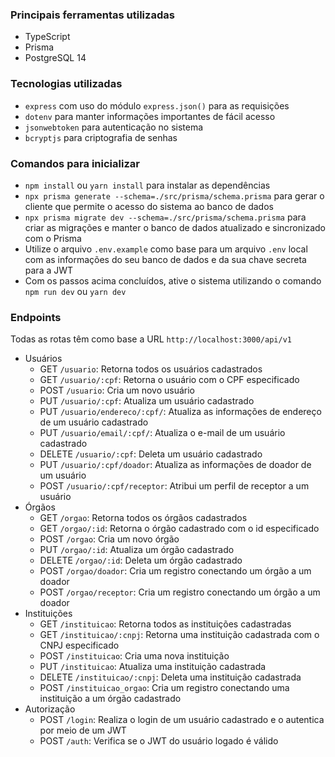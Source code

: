 ### Principais ferramentas utilizadas
 - TypeScript
 - Prisma
 - PostgreSQL 14

### Tecnologias utilizadas
 - ```express``` com uso do módulo ```express.json()``` para as requisições 
 - ```dotenv``` para manter informações importantes de fácil acesso
 - ```jsonwebtoken``` para autenticação no sistema
 - ```bcryptjs``` para criptografia de senhas

### Comandos para inicializar
 - ```npm install``` ou ```yarn install``` para instalar as dependências
 - ```npx prisma generate --schema=./src/prisma/schema.prisma``` para gerar o cliente que permite o acesso do sistema ao banco de dados
 - ```npx prisma migrate dev --schema=./src/prisma/schema.prisma``` para criar as migrações e manter o banco de dados atualizado e sincronizado com o Prisma
 - Utilize o arquivo ```.env.example``` como base para um arquivo ```.env``` local com as informações do seu banco de dados e da sua chave secreta para a JWT
 - Com os passos acima concluídos, ative o sistema utilizando o comando ```npm run dev``` ou ```yarn dev```

### Endpoints
Todas as rotas têm como base a URL ```http://localhost:3000/api/v1```
- Usuários
    - GET ```/usuario```: Retorna todos os usuários cadastrados
    - GET ```/usuario/:cpf```: Retorna o usuário com o CPF especificado
    - POST ```/usuario```: Cria um novo usuário
    - PUT ```/usuario/:cpf```: Atualiza um usuário cadastrado
    - PUT ```/usuario/endereco/:cpf/```: Atualiza as informações de endereço de um usuário cadastrado
    - PUT ```/usuario/email/:cpf/```: Atualiza o e-mail de um usuário cadastrado
    - DELETE ```/usuario/:cpf```: Deleta um usuário cadastrado
    - PUT ```/usuario/:cpf/doador```: Atualiza as informações de doador de um usuário
    - POST ```/usuario/:cpf/receptor```: Atribui um perfil de receptor a um usuário
- Órgãos
    - GET ```/orgao```: Retorna todos os órgãos cadastrados
    - GET ```/orgao/:id```: Retorna o órgão cadastrado com o id especificado
    - POST ```/orgao```: Cria um novo órgão
    - PUT ```/orgao/:id```: Atualiza um órgão cadastrado
    - DELETE ```/orgao/:id```: Deleta um órgão cadastrado
    - POST ```/orgao/doador```: Cria um registro conectando um órgão a um doador
    - POST ```/orgao/receptor```: Cria um registro conectando um órgão a um doador
- Instituições
    - GET ```/instituicao```: Retorna todos as instituições cadastradas
    - GET ```/instituicao/:cnpj```: Retorna uma instituição cadastrada com o CNPJ especificado
    - POST ```/instituicao```: Cria uma nova instituição
    - PUT ```/instituicao```: Atualiza uma instituição cadastrada
    - DELETE ```/instituicao/:cnpj```: Deleta uma instituição cadastrada
    - POST ```/instituicao_orgao```: Cria um registro conectando uma instituição a um órgão cadastrado 
- Autorização
    - POST ```/login```: Realiza o login de um usuário cadastrado e o autentica por meio de um JWT
    - POST ```/auth```: Verifica se o JWT do usuário logado é válido